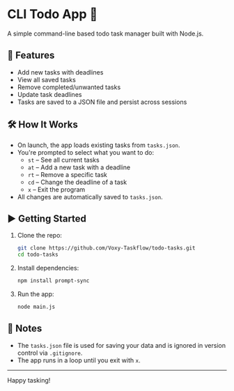 # CLI Todo App 📝

A simple command-line based todo task manager built with Node.js.

## 🚀 Features

- Add new tasks with deadlines
- View all saved tasks
- Remove completed/unwanted tasks
- Update task deadlines
- Tasks are saved to a JSON file and persist across sessions

## 🛠️ How It Works

- On launch, the app loads existing tasks from `tasks.json`.
- You're prompted to select what you want to do:
  - `st` – See all current tasks
  - `at` – Add a new task with a deadline
  - `rt` – Remove a specific task
  - `cd` – Change the deadline of a task
  - `x` – Exit the program
- All changes are automatically saved to `tasks.json`.

## ▶️ Getting Started

1. Clone the repo:
   ```bash
   git clone https://github.com/Voxy-Taskflow/todo-tasks.git
   cd todo-tasks
   ```

2. Install dependencies:
   ```bash
   npm install prompt-sync
   ```

3. Run the app:
   ```bash
   node main.js
   ```

## 📁 Notes

- The `tasks.json` file is used for saving your data and is ignored in version control via `.gitignore`.
- The app runs in a loop until you exit with `x`.

---

Happy tasking!
